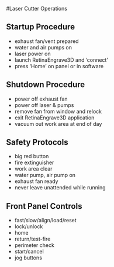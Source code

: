 #Laser Cutter Operations

## Startup Procedure
* exhaust fan/vent prepared
* water and air pumps on
* laser power on
* launch RetinaEngrave3D and ‘connect’ 
* press ‘Home’ on panel or in software


## Shutdown Procedure
* power off exhaust fan
* power off laser & pumps
* remove fan from window and relock 
* exit RetinaEngrave3D application
* vacuum out work area at end of day


## Safety Protocols
* big red button
* fire extinguisher
* work area clear
* water pump, air pump on
* exhaust fan ready
* never leave unattended while running


## Front Panel Controls
* fast/slow/align/load/reset
* lock/unlock
* home
* return/test-fire 
* perimeter check
* start/cancel
* jog buttons
